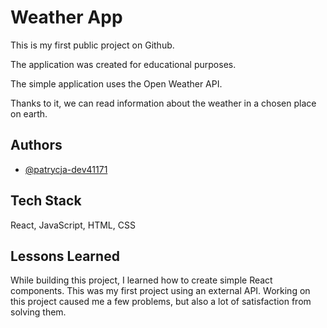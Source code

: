 
# Weather App

This is my first public project on Github. 

The application was created for educational purposes.

The simple application uses the Open Weather API. 

Thanks to it, we can read information about the weather in a chosen place on earth.


## Authors

- [@patrycja-dev41171](https://github.com/patrycja-dev41171)


## Tech Stack

React, JavaScript, HTML, CSS



## Lessons Learned

While building this project, I learned how to create simple React components. This was my first project using an external API. Working on this project caused me a few problems, but also a lot of satisfaction from solving them.




